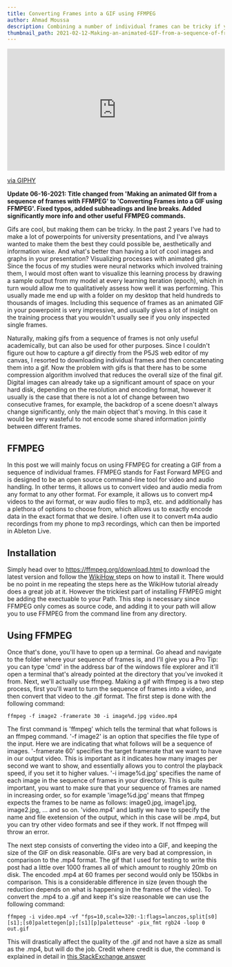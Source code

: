```yaml
---
title: Converting Frames into a GIF using FFMPEG
author: Ahmad Moussa
description: Combining a number of individual frames can be tricky if you haven't done it before, in this article we show how to accomplish it with FFMPEG.
thumbnail_path: 2021-02-12-Making-an-animated-GIF-from-a-sequence-of-frames-with-FFMPEG.png
---
```



<section>
<div style="width:100%;height:0;padding-bottom:56%;position:relative;"><iframe src="https://giphy.com/embed/l0HlvFUHvDB16UOwU" width="100%" height="100%" style="position:absolute" frameBorder="0" class="giphy-embed" allowFullScreen></iframe></div><p><a href="https://giphy.com/gifs/cyberwar-l0HlvFUHvDB16UOwU">via GIPHY</a></p>
  
<div class='box'>
  <strong>Update 06-16-2021: Title changed from 'Making an animated GIf from a sequence of frames with FFMPEG' to 'Converting Frames into a GIF using FFMPEG'. Fixed typos, added subheadings and line breaks. Added significantly more info and other useful FFMPEG commands.
  </strong> 
</div>  
  
<p>Gifs are cool, but making them can be tricky. In the past 2 years I've had to make a lot of powerpoints for university presentations, and I've always wanted to make them the best they could possible be, aesthetically and information wise. And what's better than having a lot of cool images and graphs in your presentation? Visualizing processes with animated gifs. Since the focus of my studies were neural networks which involved training them, I would most often want to visualize this learning process by drawing a sample output from my model at every learning iteration (epoch), which in turn would allow me to qualitatively assess how well it was performing. This usually made me end up with a folder on my desktop that held hundreds to thousands of images. Including this sequence of frames as an animated GIF in your powerpoint is very impressive, and usually gives a lot of insight on the training process that you wouldn't usually see if you only inspected single frames.</p>

<p>Naturally, making gifs from a sequence of frames is not only useful academically, but can also be used for other purposes. Since I couldn't figure out how to capture a gif directly from the P5JS web editor of my canvas, I resorted to downloading individual frames and then concatenating them into a gif. Now the problem with gifs is that there has to be some compression algorithm involved that reduces the overall size of the final gif. Digital images can already take up a significant amount of space on your hard disk, depending on the resolution and encoding format, however it usually is the case that there is not a lot of change between two consecutive frames, for example, the backdrop of a scene doesn't always change significantly, only the main object that's moving. In this case it would be very wasteful to not encode some shared information jointly between different frames.</p>

<h2>FFMPEG</h2>

<p>In this post we will mainly focus on using FFMPEG for creating a GIF from a sequence of individual frames. FFMPEG stands for Fast Forward MPEG and is designed to be an open source command-line tool for video and audio handling. In other terms, it allows us to convert video and audio media from any format to any other format. For example, it allows us to convert mp4 videos to the avi format, or wav audio files to mp3, etc. and additionally has a plethora of options to choose from, which allows us to exactly encode data in the exact format that we desire. I often use it to convert m4a audio recordings from my phone to mp3 recordings, which can then be imported in Ableton Live.</p>

<h2>Installation</h2>

<p>Simply head over to <a href='https://ffmpeg.org/download.html'> https://ffmpeg.org/download.html </a> to download the latest version and follow the <a href='https://www.wikihow.com/Install-FFmpeg-on-Windows'> WikiHow </a> steps on how to install it. There would be no point in me repeating the steps here as the WikiHow tutorial already does a great job at it. However the trickiest part of installing FFMPEG might be adding the exectuable to your Path. This step is necessary since FFMPEG only comes as source code, and adding it to your path will allow you to use FFMPEG from the command line from any directory.</p>

<h2>Using FFMPEG</h2>

<p>Once that's done, you'll have to open up a terminal. Go ahead and navigate to the folder where your sequence of frames is, and I'll give you a Pro Tip: you can type 'cmd' in the address bar of the windows file explorer and it'll open a terminal that's already pointed at the directory that you've invoked it from. Next, we'll actually use ffmpeg. Making a gif with ffmpeg is a two step process, first you'll want to turn the sequence of frames into a video, and then convert that video to the .gif format. The first step is done with the following command:</p>

<pre><code>ffmpeg -f image2 -framerate 30 -i image%d.jpg video.mp4
</code></pre>

<p>The first command is 'ffmpeg' which tells the terminal that what follows is an ffmpeg command. '-f image2' is an option that specifies the file type of the input. Here we are indicating that what follows will be a sequence of images. '-framerate 60' specifies the target framerate that we want to have in our output video. This is important as it indicates how many images per second we want to show, and essentially allows you to control the playback speed, if you set it to higher values. '-i image%d.jpg' specifies the name of each image in the sequence of frames in your directory. This is quite important, you want to make sure that your sequence of frames are named in increasing order, so for example 'image%d.jpg' means that ffmpeg expects the frames to be name as follows: image0.jpg, image1.jpg, image2.jpg, ... and so on. 'video.mp4' and lastly we have to specify the name and file exetension of the output, which in this case will be .mp4, but you can try other video formats and see if they work. If not ffmpeg will throw an error.</p>

<p>The next step consists of converting the video into a GIF, and keeping the size of the GIF on disk reasonable. GIFs are very bad at compression, in comparison to the .mp4 format. The gif that I used for testing to write this post had a little over 1000 frames all of which amount to roughly 20mb on disk. The encoded .mp4 at 60 frames per second would only be 150kbs in comparison. This is a considerable difference in size (even though the reduction depends on what is happening in the frames of the video). To convert the .mp4 to a .gif and keep it's size reasonable we can use the following command:</p>

<pre><code>ffmpeg -i video.mp4 -vf "fps=10,scale=320:-1:flags=lanczos,split[s0][s1];[s0]palettegen[p];[s1][p]paletteuse" -pix_fmt rgb24 -loop 0 out.gif
</code></pre>

<p>This will drastically affect the quality of the .gif and not have a size as small as the .mp4, but will do the job. Credit where credit is due, the command is explained in detail in <a href='https://superuser.com/a/556031' target="_blank" rel="noopener noreferrer">this StackExchange answer</a></p>

</section>
